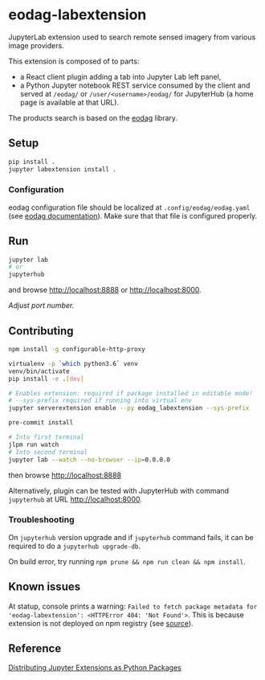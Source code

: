 # eodag-labextension

JupyterLab extension used to search remote sensed imagery from various image providers.

This extension is composed of to parts:

* a React client plugin adding a tab into Jupyter Lab left panel,
* a Python Jupyter notebook REST service consumed by the client and served at `/eodag/` or `/user/<username>/eodag/` for JupyterHub (a home page is available at that URL).

The products search is based on the [eodag](https://eodag.readthedocs.io) library.

## Setup

```bash
pip install .
jupyter labextension install .
```

### Configuration

eodag configuration file should be localized at `.config/eodag/eodag.yaml` (see [eodag documentation](https://eodag.readthedocs.io/en/latest/intro.html?highlight=eodag.yml#how-to-configure-authentication-for-available-providers)).
Make sure that that file is configured properly.

## Run

```bash
jupyter lab
# or
jupyterhub
```

and browse <http://localhost:8888> or <http://localhost:8000>.

*Adjust port number.*

## Contributing

```bash
npm install -g configurable-http-proxy

virtualenv -p `which python3.6` venv
venv/bin/activate
pip install -e .[dev]

# Enables extension: required if package installed in editable mode!
# --sys-prefix required if running into virtual env
jupyter serverextension enable --py eodag_labextension --sys-prefix

pre-commit install

# Into first terminal
jlpm run watch
# Into second terminal
jupyter lab --watch --no-browser --ip=0.0.0.0
```

then browse <http://localhost:8888>

Alternatively, plugin can be tested with JupyterHub with command `jupyterhub` at URL <http://localhost:8000>.

### Troubleshooting

On `jupyterhub` version upgrade and if `jupyterhub` command fails, it can be required to do a `jupyterhub upgrade-db`.

On build error, try running `npm prune && npm run clean && npm install`.

## Known issues

At statup, console prints a warning: `Failed to fetch package metadata for 'eodag-labextension': <HTTPError 404: 'Not Found'>`.
This is because extension is not deployed on npm registry (see [source](https://github.com/jupyterlab/jupyterlab/blob/f3550a540b5beeaf750ac5badb42b61bf4efdf3e/jupyterlab/commands.py#L2195)).

## Reference

[Distributing Jupyter Extensions as Python Packages](https://jupyter-notebook.readthedocs.io/en/latest/examples/Notebook/Distributing%20Jupyter%20Extensions%20as%20Python%20Packages.html#Distributing-Jupyter-Extensions-as-Python-Packages)
